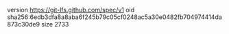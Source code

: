 version https://git-lfs.github.com/spec/v1
oid sha256:6edb3dfa8a8aba6f245b79c05cf0248ac5a30e0482fb704974414da873c30de9
size 2733
